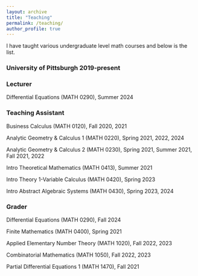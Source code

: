 ```yaml
---
layout: archive
title: "Teaching"
permalink: /teaching/
author_profile: true
---
```


I have taught various undergraduate level math courses and below is the list.
### University of Pittsburgh 2019-present
### Lecturer
Differential Equations (MATH 0290), Summer 2024
### Teaching Assistant 
Business Calculus (MATH 0120), Fall 2020, 2021

Analytic Geometry & Calculus 1 (MATH 0220), Spring 2021, 2022, 2024

Analytic Geometry & Calculus 2 (MATH 0230), Spring 2021, Summer 2021, Fall 2021, 2022

Intro Theoretical Mathematics (MATH 0413), Summer 2021

Intro Theory 1-Variable Calculus (MATH 0420), Spring 2023

Intro Abstract Algebraic Systems (MATH 0430), Spring 2023, 2024
### Grader

Differential Equations (MATH 0290), Fall 2024

Finite Mathematics (MATH 0400), Spring 2021

Applied Elementary Number Theory (MATH 1020), Fall 2022, 2023

Combinatorial Mathematics (MATH 1050), Fall 2022, 2023

Partial Differential Equations 1 (MATH 1470), Fall 2021

